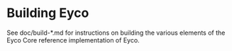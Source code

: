 Building Eyco
================

See doc/build-*.md for instructions on building the various
elements of the Eyco Core reference implementation of Eyco.
